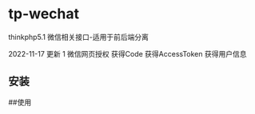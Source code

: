 # tp-wechat
thinkphp5.1 微信相关接口-适用于前后端分离

2022-11-17 更新
1 微信网页授权
    获得Code
    获得AccessToken
    获得用户信息
## 安装

##使用
